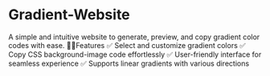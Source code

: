 # Gradient-Website
A simple and intuitive website to generate, preview, and copy gradient color codes with ease. 🎨✨Features ✅ Select and customize gradient colors ✅ Copy CSS background-image code effortlessly ✅ User-friendly interface for seamless experience ✅ Supports linear gradients with various directions
